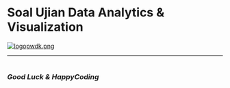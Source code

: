 # Soal Ujian Data Analytics & Visualization

[![logopwdk.png](https://i.postimg.cc/66VC3Rgx/logopwdk.png)](https://postimg.cc/s1XMHB3T)






































<hr>


#

### *__Good Luck & HappyCoding__* 
